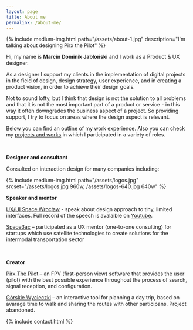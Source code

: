 ```yaml
---
layout: page
title: About me
permalink: /about-me/
---
```


{% include medium-img.html path="/assets/about-1.jpg" description="I'm talking about designing Pirx the Pilot" %}

Hi, my name is **Marcin Dominik Jabłoński** and I work as a Product & UX designer.

As a designer I support my clients in the implementation of digital projects in the field of design, design strategy, user experience, and in creating a product vision, in order to achieve their design goals.

Not to sound lofty, but I think that design is not the solution to all problems and that it is not the most important part of a product or service - in this way it often downgrades the business aspect of a project. So providing support, I try to focus on areas where the design aspect is relevant.

Below you can find an outline of my work experience. Also you can check my [projects and works](/projects-and-works/) in which I participated in a variety of roles.

<br />

**Designer and consultant**

Consulted on interaction design for many companies including:

{% include medium-img.html path="/assets/logos.jpg" srcset="/assets/logos.jpg 960w, /assets/logos-640.jpg 640w" %}

**Speaker and mentor**

[UX/UI Space Wrocław](https://www.facebook.com/uxuispacewroclaw/) - speak about design approach to tiny, limited interfaces. Full record of the speech is avalaible on [Youtube](https://www.youtube.com/watch?v=QcMmxhGIh8k).

[Space3ac](https://www.space3.ac) – participated as a UX mentor (one-to-one consulting) for startups which use satellite technologies to create solutions for the intermodal transportation sector

<br />

**Creator**

[Pirx The Pilot](https://pirxfpv.com) – an FPV (first-person view) software that provides the user (pilot) with the best possible experience throughout the process of search, signal reception, and configuration.

[Górskie Wycieczki](https://www.facebook.com/GorskieWycieczki/) – an interactive tool for planning a day trip, based on avarage time to walk and sharing the routes with other participans. Project abandoned.

{% include contact.html %}